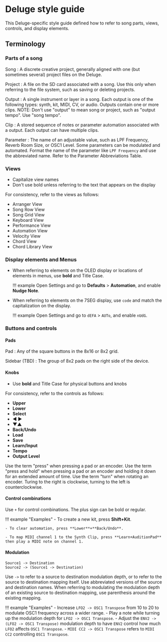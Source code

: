 # Deluge style guide

This Deluge-specific style guide defined how to refer to song parts, views, controls, and display elements.

## Terminology

### Parts of a song

Song
: A discrete creative project, generally aligned with one (but sometimes several) project files on the Deluge.

Project
: A file on the SD card associated with a song. Use this only when referring to the file system, such as saving or deleting projects.

Output
: A single instrument or layer in a song. Each output is one of the following types: synth, kit, MIDI, CV, or audio. Outputs contain one or more clips. NOTE: Don't use "output" to mean song or project, such as "output tempo". Use "song tempo".

Clip
: A stored sequence of notes or parameter automation associated with a output. Each output can have multiple clips.

Parameter
: The name of an adjustable value, such as LPF Frequency, Reverb Room Size, or OSC1 Level. Some parameters can be modulated and automated. Format the name of the parameter like `LPF Frequency` and use the abbreviated name. Refer to the Parameter Abbreviations Table. 

### Views

- Capitalize view names
- Don't use bold unless referring to the text that appears on the display

For consistency, refer to the views as follows:

- Arranger View
- Song Row View
- Song Grid View
- Keyboard View
- Performance View
- Automation View
- Velocity View
- Chord View
- Chord Library View

### Display elements and Menus

- When referring to elements on the OLED display or locations of elements in menus, use **bold** and Title Case.

    !!! example
        Open Settings and go to **Defaults** > **Automation**, and enable **Nudge Note**.

- When referring to elements on the 7SEG display, use `code` and match the capitalization on the display.

    !!! example
        Open Settings and go to `dEFA` > `AUTo`, and enable `nUdG`.

### Buttons and controls

#### Pads

Pad
: Any of the square buttons in the 8x16 or 8x2 grid.

Sidebar (TBD)
: The group of 8x2 pads on the right side of the device.

#### Knobs

- Use **bold** and Title Case for physical buttons and knobs

For consistency, refer to the controls as follows:

- **Upper**
- **Lower**
- **Select**
- **◀ ▶**
- **▼▲**
- **Back/Undo**
- **Load**
- **Save**
- **Learn/Input**
- **Tempo**
- **Output Level**

Use the term "press" when pressing a pad or an encoder.
Use the term "press and hold" when pressing a pad or an encoder and holding it down for an extended amount of time. 
Use the term "turn" when rotating an encoder. Turing to the right is clockwise, turning to the left is counterclockwise. 

#### Control combinations

Use `+` for control combinations. The plus sign can be bold or regular.

!!! example "Examples"
    - To create a new kit, press **Shift+Kit**.
    
    - To clear automation, press **Lower**+**Back/Undo**.

    - To map MIDI channel 1 to the Synth Clip, press **Learn+AuditionPad** then play a MIDI note on channel 1.

#### Modulation

`Source1 -> Destination`  
`Source2 -> (Source1 -> Destination)`

Use `->` to refer to a source to destination modulation depth, or to refer to the source to destination mapping itself. Use abbreviated versions of the source and destination names. When referring to modulating the modulation depth of an existing source to destination mapping, use parenthesis around the existing mapping.

!!! example "Examples"
    - Increase `LFO2 -> OSC1 Transpose` from 10 to 20 to modulate OSC1 frequency across a wider range. 
    - Play a note while turning up the modulation depth for `LFO2 -> OSC1 Transpose`. 
    - Adjust the `ENV2 -> (LFO2 -> OSC1 Transpose)` modulation depth to have `ENV2` control how much `LFO2` affects `OSC1 Transpose`. 
    - `MIDI CC2 -> OSC1 Transpose` refers to `MIDI CC2` controlling `OSC1 Transpose`. 